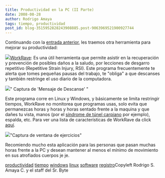 ```yaml
---
title: Productividad en la PC (II Parte)
date: 2008-08-28
author: Rodrigo Amaya
tags: tiempo, productividad
post_id: blog-3515952828243908885.post-9063969521900927744
---
```


Continuando con la [entrada anterior](http://www.srbyte.com/2008/08/productividad-en-la-pc-i-parte.html), les traemos otra herramienta para mejorar su productividad:

[![](http://www.workrave.org/php/gfx/sheep.gif)](http://www.workrave.org/php/gfx/sheep.gif)[WorkRave](http://www.workrave.org/welcome/): Es una útil herramienta que
      permite asistir en la recuperación y prevención de posibles daños a la saludo, por lecciones
      de desgarro repetitivo (Repetitive Strain Injury, RSI). Este programa frecuentemente te alerta
      que tomes pequeñas pausas del trabajo, te "obliga" a que descanses y también restringe el uso
      diario de la computadora.

[![](http://www.workrave.org/welcome/gfx/splash.png)](http://www.workrave.org/welcome/gfx/splash.png)" Captura de 'Mensaje de
      Descanse' "

Este programa corre
      en Linux y Windows, y básicamente se limita restringir tiempos, WorkRave no monitorea que
      programas usas, solo evita que permanezcas horas y horas y horas sentado frente a la maquina y
      que dañes tu vista, manos (por el [síndrome de túnel carpiano](http://es.wikipedia.org/wiki/S%C3%ADndrome_del_t%C3%BAnel_carpiano) por ejemplo), espalda, etc. Para ver una lista de características de
      WorkRave da click [aquí](http://www.workrave.org/features/).

[![](http://www.workrave.org/screenshots/windows/gfx/exercises.gif)](http://www.workrave.org/screenshots/windows/gfx/exercises.gif)"Captura de ventana de ejercicios"

Recomiendo mucho esta aplicación para las personas que pasan muchas horas frente a la PC
      y desean mantener al menos el mínimo de movimiento en sus atrofiados
      cuerpos je je.

[productividad](http://www.blogalaxia.com/tags/productividad) [tiempo](http://www.blogalaxia.com/tags/tiempo) [windows](http://www.blogalaxia.com/tags/windows) [linux](http://www.blogalaxia.com/tags/linux) [software](http://www.blogalaxia.com/tags/software) [registro](http://www.blogalaxia.com/tags/registro)Copyleft Rodrigo S. Amaya C. y el staff del Sr.
      Byte